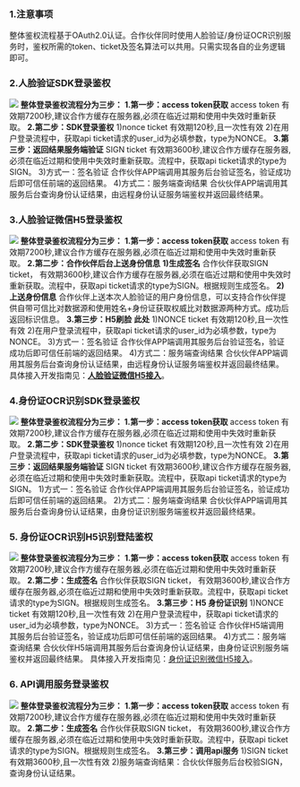 ### 1.注意事项
整体鉴权流程基于OAuth2.0认证。合作伙伴同时使用人脸验证/身份证OCR识别服务时，鉴权所需的token、ticket及签名算法可以共用。只需实现各自的业务逻辑即可。
### 2.人脸验证SDK登录鉴权
![](https://mc.qcloudimg.com/static/img/3f21017572807fce0fb29b64f1481b84/image.jpg)
**整体登录鉴权流程分为三步：**
**1.第一步：access token获取**
access token 有效期7200秒,建议合作方缓存在服务器,必须在临近过期和使用中失效时重新获取。
**2.第二步：SDK登录鉴权**
1)nonce ticket 有效期120秒,且一次性有效
2)在用户登录流程中，获取api ticket请求的user_id为必填参数，type为NONCE。
**3.第三步：返回结果服务端验证**
SIGN ticket 有效期3600秒,建议合作方缓存在服务器,必须在临近过期和使用中失效时重新获取。流程中，获取api ticket请求的type为SIGN。
3)方式一：签名验证
合作伙伴APP端调用其服务后台验证签名，验证成功后即可信任前端的返回结果。
4)方式二：服务端查询结果
合伙伙伴APP端调用其服务后台查询身份认证结果，由远程身份认证服务端鉴权并返回最终结果。

### 3.人脸验证微信H5登录鉴权
![](https://mc.qcloudimg.com/static/img/03f169bd91812cd1125d44fadf6083c2/image.jpg)
**整体登录鉴权流程分为三步：**
**1.第一步：access token获取**
access token 有效期7200秒,建议合作方缓存在服务器,必须在临近过期和使用中失效时重新获取。
**2.第二步：合作伙伴后台上送身份信息**
**1)生成签名**
合作伙伴获取SIGN ticket， 有效期3600秒,建议合作方缓存在服务器,必须在临近过期和使用中失效时重新获取。流程中，获取api ticket请求的type为SIGN。根据规则生成签名。
**2)上送身份信息**
合作伙伴上送本次人脸验证的用户身份信息，可以支持合作伙伴提供自带可信比对数据源和使用姓名+身份证获取权威比对数据源两种方式。成功后返回标识信息。
**3.第三步：H5刷脸**
**此处**
1)NONCE ticket 有效期120秒,且一次性有效
2)在用户登录流程中，获取api ticket请求的user_id为必填参数，type为NONCE。
3)方式一：签名验证
合作伙伴APP端调用其服务后台验证签名，验证成功后即可信任前端的返回结果。
4)方式二：服务端查询结果
合伙伙伴APP端调用其服务后台查询身份认证结果，由远程身份认证服务端鉴权并返回最终结果。
具体接入开发指南见：[**人脸验证微信H5接入**](https://cloud.tencent.com/document/product/295/10183?!preview&lang=cn)。

### 4.身份证OCR识别SDK登录鉴权
 ![](https://mc.qcloudimg.com/static/img/9b2ba497ae39cb3877c55ab6380bba56/image.jpg)
**整体登录鉴权流程分为三步：
1.第一步：access token获取**
access token 有效期7200秒,建议合作方缓存在服务器,必须在临近过期和使用中失效时重新获取。
**2.第二步：SDK登录鉴权**
1)nonce ticket 有效期120秒,且一次性有效
2)在用户登录流程中，获取api ticket请求的user_id为必填参数，type为NONCE。
**3.第三步：返回结果服务端验证**
SIGN ticket 有效期3600秒,建议合作方缓存在服务器,必须在临近过期和使用中失效时重新获取。流程中，获取api ticket请求的type为SIGN。
1)方式一：签名验证
合作伙伴APP端调用其服务后台验证签名，验证成功后即可信任前端的返回结果。
2)方式二：服务端查询结果
合伙伙伴APP端调用其服务后台查询身份认证结果，由身份证识别服务端鉴权并返回最终结果。

### 5. 身份证OCR识别H5识别登陆鉴权
![](https://mc.qcloudimg.com/static/img/24716918724d311af106b44f44e131aa/image.png)
**整体登录鉴权流程分为三步：**
**1.第一步：access token获取**
access token 有效期7200秒,建议合作方缓存在服务器,必须在临近过期和使用中失效时重新获取。
**2.第二步：生成签名**
合作伙伴获取SIGN ticket， 有效期3600秒,建议合作方缓存在服务器,必须在临近过期和使用中失效时重新获取。流程中，获取api ticket请求的type为SIGN。根据规则生成签名。
**3.第三步：H5 身份证识别**
1)NONCE ticket 有效期120秒,且一次性有效
2)在用户登录流程中，获取api ticket请求的user_id为必填参数，type为NONCE。
3)方式一：签名验证
合作伙伴H5端调用其服务后台验证签名，验证成功后即可信任前端的返回结果。
4)方式二：服务端查询结果
合伙伙伴H5端调用其服务后台查询身份认证结果，由身份证识别服务端鉴权并返回最终结果。
具体接入开发指南见：[身份证识别微信H5接入](https://cloud.tencent.com/document/product/295/11294)。

### 6. API调用服务登录鉴权
![](https://mc.qcloudimg.com/static/img/295523ac26c1a844ac3a3f371565fbc1/image.png)
**整体登录鉴权流程分为三步：**
**1.第一步：access token获取**
access token 有效期7200秒,建议合作方缓存在服务器,必须在临近过期和使用中失效时重新获取。
**2.第二步：生成签名**
合作伙伴获取SIGN ticket， 有效期3600秒,建议合作方缓存在服务器,必须在临近过期和使用中失效时重新获取。流程中，获取api ticket请求的type为SIGN。根据规则生成签名。
**3.第三步：调用api服务**
1)SIGN ticket 有效期3600秒,且一次性有效
2)服务端查询结果：合伙伙伴服务后台校验SIGN，查询身份认证结果。
